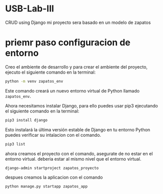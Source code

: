 # USB-Lab-III
CRUD using Django 
mi proyecto sera basado en un modelo de zapatos

# priemr paso configuracion de entorno
Creo el ambiente de desarrollo y para crear el ambiente del proyecto, ejecuto el siguiente comando en la terminal:

```bash
python -m venv zapatos_env
```

Este comando creará un nuevo entorno virtual de Python llamado `zapatos_env`.

Ahora necesitamos instalar Django, para ello puedes usar pip3 ejecutando el siguiente comando en la terminal:

```bash
pip3 install django
```

Esto instalará la última versión estable de Django en tu entorno Python puedes verificar su intalacion con el comando.

```bash
pip3 list   
```
ahora creamos el proyecto con el comando, asegurate de no estar en el entorno virtual. deberia estar al mismo nivel que el entorno virtual.
```bash
django-admin startproject zapatos_proyecto
```
despues creamos la aplicacion con el comando
```bash
python manage.py startapp zapatos_app
```